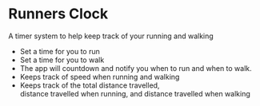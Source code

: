 # Runners Clock
 A timer system to help keep track of your running and walking

- Set a time for you to run
- Set a time for you to walk
- The app will countdown and notify you when to run and when to walk.
- Keeps track of speed when running and walking
- Keeps track of the total distance travelled, <br> distance travelled when running, and distance travelled when walking
